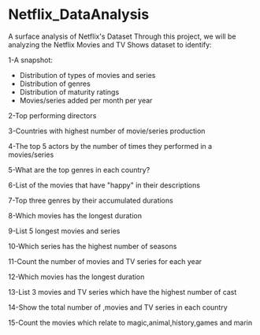 # Netflix_DataAnalysis

A surface analysis of Netflix's Dataset
Through this project, we will be analyzing the Netflix Movies and TV Shows dataset to identify:

1-A snapshot:
* Distribution of types of movies and series
* Distribution of genres
* Distribution of maturity ratings
* Movies/series added per month per year
  
2-Top performing directors

3-Countries with highest number of movie/series production

4-The top 5 actors by the number of times they performed in a movies/series

5-What are the top genres in each country?

6-List of the movies that have "happy" in their descriptions

7-Top three genres by their accumulated durations

8-Which movies has the longest duration

9-List 5 longest movies and series

10-Which series has the highest number of seasons

11-Count the number of movies and TV series for each year

12-Which movies has the longest duration

13-List 3 movies and TV series which have the highest number of cast

14-Show the total number of ,movies and TV series in each country

15-Count the movies which relate to magic,animal,history,games and marin
